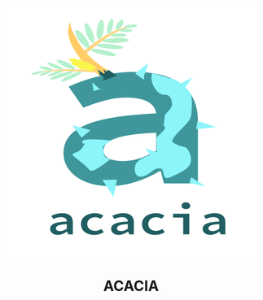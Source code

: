 <div align="center">

![alt text](https://github.com/MeiSastraJayadi/acacia/blob/readme/acacia-wordmark.png "Acacia's Logo")

</div>

<div align="center">

# ACACIA

</div>

